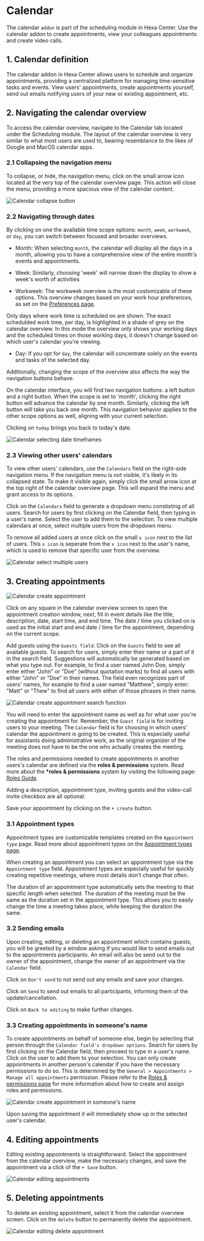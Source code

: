 # Calendar

The calendar `addon` is part of the scheduling module in Hexa Center. Use the calendar addon to create appointments, view your colleagues appointments and create video calls.

## 1. Calendar definition

The calendar addon in Hexa Center allows users to schedule and organize appointments, providing a centralized platform for managing time-sensitive tasks and events. View users' appointments, create appointments yourself, send out emails notifying users of your new or existing appointment, etc.

## 2. Navigating the calendar overview

To access the calendar overview, navigate to the Calendar tab located under the Scheduling module. The layout of the calendar overview is very similar to what most users are used to, bearing resemblance to the likes of Google and MacOS calendar apps.

### 2.1 Collapsing the navigation menu

To collapse, or hide, the navigation menu, click on the small arrow icon located at the very top of the calendar overview page. This action will close the menu, providing a more spacious view of the calendar content.

![Calendar collapse button](/images/guide/calendar-navigation-collapse-button.jpg "Calendar collapse button")

### 2.2 Navigating through dates

By clicking on one the available time scope options: `month`, `week`, `workweek`, or `day`, you can switch between focused and broader overviews.

- Month: When selecting `month`, the calendar will display all the days in a month, allowing you to have a comprehensive view of the entire month's events and appointments.

- Week: Similarly, choosing 'week' will narrow down the display to show a week's worth of activities

- Workweek: The workweek overview is the most costomizable of these options. This overview changes based on your work hour preferences, as set on the [Preferences page](/guide/system/preferences "Preferences page").

Only days where work time is scheduled on are shown. The exact schedulded work time, per day, is highlighted in a shade of grey on the calendar overview. In this mode the overview only shows your working days and the scheduled times on those working days, it doesn't change based on which user's calendar you're viewing.

- Day: If you opt for `day`, the calendar will concentrate solely on the events and tasks of the selected day.

Additionally, changing the scope of the overview also affects the way the navigation buttons behave.

On the calendar interface, you will find two navigation buttons: a left button and a right button. When the scope is set to 'month', clicking the right button will advance the calendar by one month. Similarly, clicking the left button will take you back one month. This navigation behavior applies to the other scope options as well, aligning with your current selection.

Clicking on `today` brings you back to today's date.

![Calendar selecting date timeframes](/images/guide/calendar-timeframe-navigation.jpg "Calendar selecting date timeframes")

### 2.3 Viewing other users' calendars

To view other users' calendars, use the `Calendars` field on the right-side navigation menu. If the navigation menu is not visible, it's likely in its collapsed state. To make it visible again, simply click the small arrow icon at the top right of the calendar overview page. This will expand the menu and grant access to its options.

Click on the `Calendars` field to generate a dropdown menu constisting of all users. Search for users by first clicking on the Calendar field, then typing in a user's name. Select the user to add them to the selection. To view multiple calendars at once, select multiple users from the dropdown menu.

To remove all added users at once click on the small `x icon` next to the list of users. This `x icon` is seperate from the `x icon` next to the user's name, which is used to remove that specific user from the overview.

![Calendar select multiple users](/images/guide/calendar-select-multiple-users-calendars.jpg "Calendar select multiple users")

## 3. Creating appointments

![Calendar create appointment](/images/guide/calendar-create-appointment.jpg "Calendar create appointment")

Click on any square in the calendar overview screen to open the appointment creation window, next, fill in event details like the title, description, date, start time, and end time. The date / time you clicked on is used as the initial start and end date / time for the appointment, depending on the current scope.

Add guests using the `Guests field`. Click on the `Guests` field to see all available guests. To search for users, simply enter their name or a part of it in the search field. Suggestions will automatically be generated based on what you type out. For example, to find a user named John Doe, simply enter either "John" or "Doe" (without quotation marks) to find all users with either "John" or "Doe" in their names. The field even recognizes part of users' names, for example to find a user named "Matthew", simply enter: "Matt" or "Thew" to find all users with either of those phrases in their name.

![Calendar create appointment search function](/images/guide/calendar-create-appointment-search.jpg "Calendar create appointment search function")

You will need to enter the appointment name as well as for what user you're creating the appointment for. Remember, the `Guest field` is for inviting users to your meeting. The `Calendar` field is for choosing in which users' calendar the appointment is going to be created. This is especially useful for assistants doing administrative work, as the original organizer of the meeting does not have to be the one who actually creates the meeting.

The roles and permissions needed to create appointments in another users's calendar are defined via the **roles & permissions** system. Read more about the **\*roles & permissions** system by visiting the following page: [Roles Guide](/guide/essentials/roles "Roles Guide").

Adding a description, appointment type, inviting guests and the video-call invite checkbox are all optional.

Save your appointment by clicking on the `+ create` button.

### 3.1 Appointment types

Appointment types are customizable templates created on the `Appointment type` page. Read more about appointment types on the [Appointment types page](/guide/scheduling/appointment-types "Appointment types page").

When creating an appointment you can select an appointment type via the `Appointment type` field. Appointment types are especially useful for quickly creating repetitive meetings, where most details don't change that often.

The duration of an appointment type automatically sets the meeting to that specific length when selected. The duration of the meeting must be the same as the duration set in the appointment type. This allows you to easily change the time a meeting takes place, while keeping the duration the same.

### 3.2 Sending emails

Upon creating, editing, or deleting an appointment which contains guests, you will be greeted by a window asking if you would like to send emails out to the appointments participants. An email will also be send out to the owner of the appointment, change the owner of an appointment via the `Calendar` field.

Click on `Don't send` to not send out any emails and save your changes.

Click on `Send` to send out emails to all participants, informing them of the update/cancellation.

Click on `Back to editing` to make further changes.

### 3.3 Creating appointments in someone's name

To create appointments on behalf of someone else, begin by selecting that person through the `Calendar field's dropdown options`. Search for users by first clicking on the Calendar field, then proceed to type in a user's name. Click on the user to add them to your selection. You can only create appointments in another person's calendar if you have the necessary permissions to do so. This is determined by the `General > Appointments > Manage all appointments` permission. Please refer to the [Roles & permissions page](/guide/essentials/roles "Roles Guide") for more information about how to create and assign roles and permissions.

![Calendar create appointment in someone's name](/images/guide/calendar-create-appointment-in-name.jpg "Calendar create appointment in someone's name")

Upon saving the appointment it will immediately show up in the selected user's calendar.

## 4. Editing appointments

Editing existing appointments is straightforward. Select the appointment from the calendar overview, make the necessary changes, and save the appointment via a click of the `+ Save` button.

![Calendar editing appointments](/images/guide/calendar-edit-appointment.jpg "Calendar editing appointments")

## 5. Deleting appointments

To delete an existing appointment, select it from the calendar overview screen. Click on the `delete` button to permanently delete the appointment.

![Calendar editing delete appointment](/images/guide/calendar-delete-appointment.jpg "Calendar editing delete appointment")
